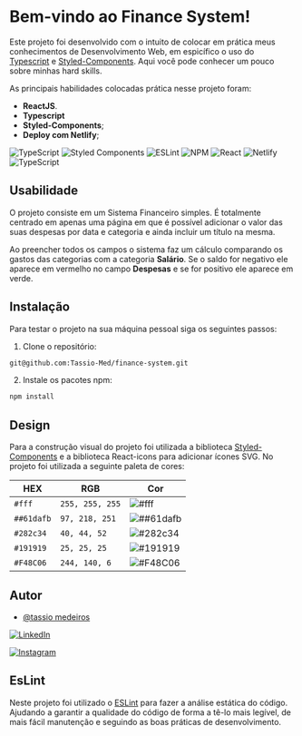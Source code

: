 # Bem-vindo ao Finance System!

Este projeto foi desenvolvido com o intuito de colocar em prática meus conhecimentos de Desenvolvimento Web, em espicífico o uso do [Typescript](https://www.typescriptlang.org) e [Styled-Components](https://styled-components.com). Aqui você pode conhecer um pouco sobre minhas hard skills. 

As principais habilidades colocadas prática nesse projeto foram:

* **ReactJS**.
* **Typescript**
* **Styled-Components**;
* **Deploy com Netlify**;

![TypeScript](https://img.shields.io/badge/typescript-%23007ACC.svg?style=for-the-badge&logo=typescript&logoColor=white)  ![Styled Components](https://img.shields.io/badge/styled--components-DB7093?style=for-the-badge&logo=styled-components&logoColor=white) ![ESLint](https://img.shields.io/badge/ESLint-4B3263?style=for-the-badge&logo=eslint&logoColor=white)  ![NPM](https://img.shields.io/badge/NPM-%23000000.svg?style=for-the-badge&logo=npm&logoColor=) ![React](https://img.shields.io/badge/react-%2320232a.svg?style=for-the-badge&logo=react&logoColor=%2361DAFB)  ![Netlify](https://img.shields.io/badge/netlify-%23000000.svg?style=for-the-badge&logo=netlify&logoColor=#00C7B7)
![TypeScript](https://img.shields.io/badge/react--icons-red.svg?style=for-the-badge&logo=react&logoColor=white)

## Usabilidade

O projeto consiste em um Sistema Financeiro simples. É totalmente centrado em apenas uma página em que é possível adicionar o valor das suas despesas por data e categoria e ainda incluir um título na mesma.

Ao preencher todos os campos o sistema faz um cálculo comparando os gastos das categorias com a categoria **Salário**. Se o saldo for negativo ele aparece em vermelho no campo **Despesas** e se for positivo ele aparece em verde.


## Instalação

Para testar o projeto na sua máquina pessoal siga os seguintes passos:

1. Clone o repositório:

```sh
git@github.com:Tassio-Med/finance-system.git
```

2. Instale os pacotes npm:

```bash
npm install
```


## Design

Para a construção visual do projeto foi utilizada a biblioteca [Styled-Components](https://styled-components.com/) e a biblioteca React-icons para adicionar ícones SVG.
No projeto foi utilizada a seguinte paleta de cores:

<div align="center">
  
  |    <center>HEX </center>    | <center>RGB</center>         |<center>Cor <center>         |
  | ---         |---            | ---                                                        |
  | `#fff`      |`255, 255, 255`| ![#fff](https://placehold.co/300x50/fff/fff.png)           |
  | `##61dafb`  |`97, 218, 251` | ![##61dafb](https://placehold.co/300x50/61dafb/61dafb.png) |
  | `#282c34`   |`40, 44, 52`   | ![#282c34](https://placehold.co/300x50/282c34/282c34.png)  |
  | `#191919`   |`25, 25, 25`   | ![#191919](https://placehold.co/300x50/191919/191919.png)  |
  | `#F48C06`   |`244, 140, 6`  | ![#F48C06](https://placehold.co/300x50/F48C06/F48C06.png)  |
  
</div>

## Autor

- [@tassio medeiros](https://github.com/Tassio-Med)

[![LinkedIn](https://img.shields.io/badge/LinkedIn-0077B5?style=for-the-badge&logo=linkedin&logoColor=white)](https://linkedin.com/in/tassiomed98) 

[![Instagram](https://img.shields.io/badge/Instagram-E4405F?style=for-the-badge&logo=instagram&logoColor=white)](https://instagram.com/tassio.med?igshid=ZDdkNTZiNTM=) 



## EsLint

Neste projeto foi utilizado o [ESLint](https://eslint.org/) para fazer a análise estática do código. Ajudando a garantir a qualidade do código de forma a tê-lo mais legível, de mais fácil manutenção e seguindo as boas práticas de desenvolvimento.


